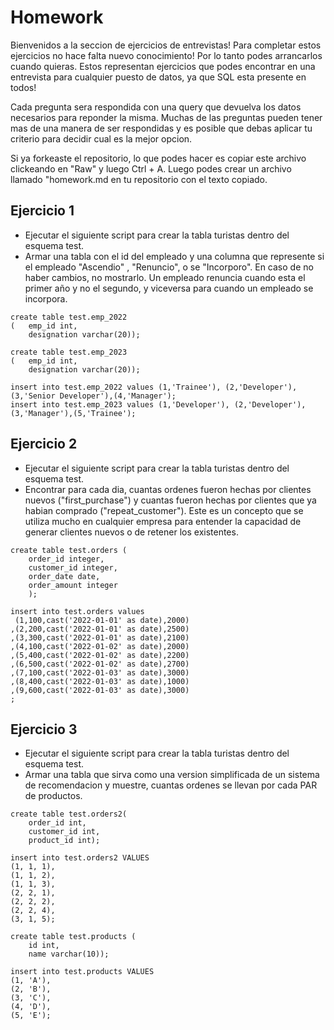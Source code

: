 # Homework

Bienvenidos a la seccion de ejercicios de entrevistas! 
Para completar estos ejercicios no hace falta nuevo conocimiento! Por lo tanto podes arrancarlos cuando quieras.  Estos representan ejercicios que podes encontrar en una entrevista para cualquier puesto de datos, ya que SQL esta presente en todos! 

Cada pregunta sera respondida con una query que devuelva los datos necesarios para reponder la misma. Muchas de las preguntas pueden tener 
mas de una manera de ser respondidas y es posible que debas aplicar tu criterio para decidir cual es la mejor opcion. 

Si ya forkeaste el repositorio, lo que podes hacer es copiar este archivo clickeando en "Raw" y luego Ctrl + A. Luego podes crear un archivo llamado "homework.md en tu repositorio con el texto copiado.


## Ejercicio 1

- Ejecutar el siguiente script para crear la tabla turistas dentro del esquema test. 
- Armar una tabla con el id del empleado y una columna que represente si el empleado "Ascendio" , "Renuncio", o se "Incorporo". En caso de no haber cambios, no mostrarlo. Un empleado renuncia cuando esta el primer año y no el segundo, y viceversa para cuando un empleado se incorpora.

```
create table test.emp_2022
( 	emp_id int,
	designation varchar(20));

create table test.emp_2023
( 	emp_id int,
	designation varchar(20));

insert into test.emp_2022 values (1,'Trainee'), (2,'Developer'),(3,'Senior Developer'),(4,'Manager');
insert into test.emp_2023 values (1,'Developer'), (2,'Developer'),(3,'Manager'),(5,'Trainee');
```

## Ejercicio 2

- Ejecutar el siguiente script para crear la tabla turistas dentro del esquema test. 
- Encontrar para cada dia, cuantas ordenes fueron hechas por clientes nuevos ("first_purchase") y cuantas fueron hechas por clientes que ya habian comprado ("repeat_customer"). Este es un concepto que se utiliza mucho en cualquier empresa para entender la capacidad de generar clientes nuevos o de retener los existentes.

```
create table test.orders (
	order_id integer,
	customer_id integer,
	order_date date,
	order_amount integer
	);

insert into test.orders values
 (1,100,cast('2022-01-01' as date),2000)
,(2,200,cast('2022-01-01' as date),2500)
,(3,300,cast('2022-01-01' as date),2100)
,(4,100,cast('2022-01-02' as date),2000)
,(5,400,cast('2022-01-02' as date),2200)
,(6,500,cast('2022-01-02' as date),2700)
,(7,100,cast('2022-01-03' as date),3000)
,(8,400,cast('2022-01-03' as date),1000)
,(9,600,cast('2022-01-03' as date),3000)
;
```

## Ejercicio 3

- Ejecutar el siguiente script para crear la tabla turistas dentro del esquema test. 
- Armar una tabla que sirva como una version simplificada de un sistema de recomendacion y muestre, cuantas ordenes se llevan por cada PAR de productos.

```
create table test.orders2(
	order_id int,
	customer_id int,
	product_id int);

insert into test.orders2 VALUES 
(1, 1, 1),
(1, 1, 2),
(1, 1, 3),
(2, 2, 1),
(2, 2, 2),
(2, 2, 4),
(3, 1, 5);

create table test.products (
	id int,
	name varchar(10));
	
insert into test.products VALUES 
(1, 'A'),
(2, 'B'),
(3, 'C'),
(4, 'D'),
(5, 'E');
```
